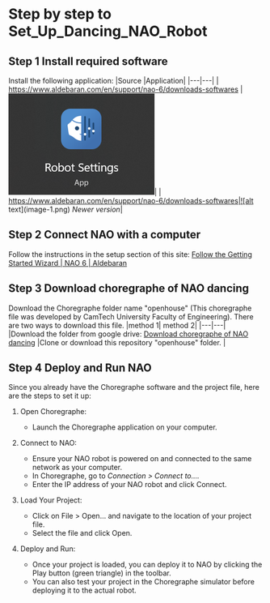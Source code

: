# Step by step to Set_Up_Dancing_NAO_Robot

## Step 1 Install required software

Install the following application: 
|Source |Application|
|---|---|
| https://www.aldebaran.com/en/support/nao-6/downloads-softwares |![alt text](image.png)|
| https://www.aldebaran.com/en/support/nao-6/downloads-softwares|![alt text](image-1.png) *Newer version*|


## Step 2 Connect NAO with a computer

Follow the instructions in the setup section of this site: [Follow the Getting Started Wizard | NAO 6 | Aldebaran](https://www.aldebaran.com/en/support/nao-6/4-follow-getting-started-wizard#article) 

## Step 3 Download choregraphe of NAO dancing

Download the Choregraphe folder name "openhouse" (This choregraphe file was developed by CamTech University Faculty of Engineering). There are two ways to download this file. 
|method 1| method 2|
|---|---|
|Download the folder from google drive: [Download choregraphe of NAO dancing](https://drive.google.com/drive/folders/1vgT5kHQXqBpfxL4CSeSAtagHvi6Xi8t4?usp=sharing) |Clone or download this repository "openhouse" folder. |

## Step 4 Deploy and Run NAO

Since you already have the Choregraphe software and the project file, here are the steps to set it up: 

1. Open Choregraphe: 
    + Launch the Choregraphe application on your computer. 
2. Connect to NAO: 

    + Ensure your NAO robot is powered on and connected to the same network as your computer. 
    + In Choregraphe, go to *Connection > Connect to....* 
    + Enter the IP address of your NAO robot and click Connect. 
3. Load Your Project: 
    + Click on File > Open... and navigate to the location of your project file. 
    + Select the file and click Open. 
4. Deploy and Run: 
    + Once your project is loaded, you can deploy it to NAO by clicking the Play button (green triangle) in the toolbar. 
    + You can also test your project in the Choregraphe simulator before deploying it to the actual robot. 

